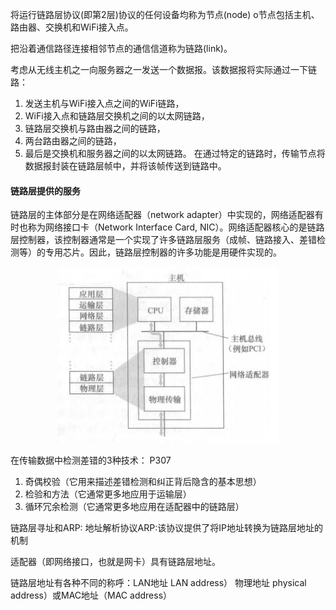 
将运行链路层协议(即第2层)协议的任何设备均称为节点(node) o节点包括主机、路由器、交换机和WiFi接入点。

把沿着通信路径连接相邻节点的通信信道称为链路(link)。

考虑从无线主机之一向服务器之一发送一个数据报。该数据报将实际通过一下链路：
1. 发送主机与WiFi接入点之间的WiFi链路，
2. WiFi接入点和链路层交换机之间的以太网链路，
3. 链路层交换机与路由器之间的链路，
4. 两台路由器之间的链路，
5. 最后是交换机和服务器之间的以太网链路。
在通过特定的链路时，传输节点将数据报封装在链路层帧中，并将该帧传送到链路中。

#### 链路层提供的服务






链路层的主体部分是在网络适配器（network adapter）中实现的，网络适配器有时也称为网络接口卡（Network Interface Card, NIC）。网络适配器核心的是链路层控制器，该控制器通常是一个实现了许多链路层服务（成帧、链路接入、差错检测等）的专用芯片。因此，链路层控制器的许多功能是用硬件实现的。

<center class ='img'>
<img title="" src="../计算机网络-自顶向下方法第七版/image/网络适配器：它与其他主机组件及协议栈功能的关系.png" width="70%">
</center>


在传输数据中检测差错的3种技术： P307
1. 奇偶校验（它用来描述差错检测和纠正背后隐含的基本思想）
2. 检验和方法（它通常更多地应用于运输层）
3. 循环冗余检测（它通常更多地应用在适配器中的链路层）



链路层寻址和ARP:
地址解析协议ARP:该协议提供了将IP地址转换为链路层地址的机制


适配器（即网络接口，也就是网卡）具有链路层地址。


链路层地址有各种不同的称呼：LAN地址 LAN address） 物理地址 physical address）或MAC地址（MAC address）





